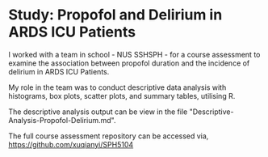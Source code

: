 # Study: Propofol and Delirium in ARDS ICU Patients

I worked with a team in school - NUS SSHSPH - for a course assessment to examine the association between propofol duration and the incidence of delirium in ARDS ICU Patients.

My role in the team was to conduct descriptive data analysis with histograms, box plots, scatter plots, and summary tables, utilising R.

The descriptive analysis output can be view in the file "Descriptive-Analysis-Propofol-Delirium.md".

The full course assessment repository can be accessed via, https://github.com/xuqianyi/SPH5104

